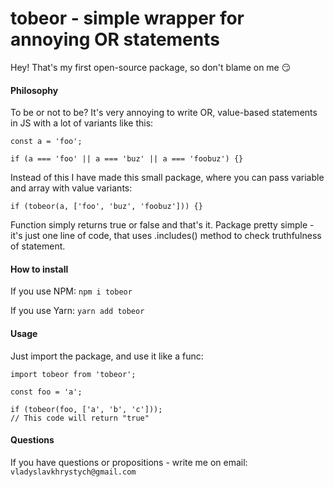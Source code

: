 # tobeor - simple wrapper for annoying OR statements

Hey! That's my first open-source package, so don't blame on me 😏

#### Philosophy

To be or not to be?
It's very annoying to write OR, value-based statements in JS with a lot of variants like this:

```
const a = 'foo';

if (a === 'foo' || a === 'buz' || a === 'foobuz') {}
```

Instead of this I have made this small package, where you can pass variable and array with value variants:

```
if (tobeor(a, ['foo', 'buz', 'foobuz'])) {}
```

Function simply returns true or false and that's it.
Package pretty simple - it's just one line of code, that uses .includes() method to check truthfulness of statement.

#### How to install

If you use NPM: `npm i tobeor`

If you use Yarn: `yarn add tobeor`

#### Usage

Just import the package, and use it like a func:

```
import tobeor from 'tobeor';

const foo = 'a';

if (tobeor(foo, ['a', 'b', 'c']));
// This code will return "true"
```

#### Questions

If you have questions or propositions - write me on email: `vladyslavkhrystych@gmail.com`
